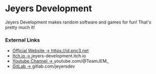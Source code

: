 # Jeyers Development

Jeyers Development makes random software and games for fun!
That's pretty much it!

### External Links

- [Official Website -> ](href)https://jd.pnc3.net
- [Itch.io -> ](href)jeyers-development.itch.io
- [Youtube Channel -> ](href)youtube.com/@TeamJEM_
- [GitLab -> ](href)gitlab.com/jeyersdev
